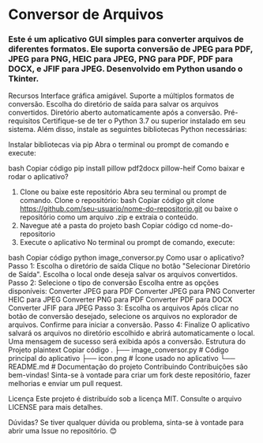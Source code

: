 # Conversor de Arquivos
### Este é um aplicativo GUI simples para converter arquivos de diferentes formatos. Ele suporta conversão de JPEG para PDF, JPEG para PNG, HEIC para JPEG, PNG para PDF, PDF para DOCX, e JFIF para JPEG. Desenvolvido em Python usando o Tkinter.

Recursos
Interface gráfica amigável.
Suporte a múltiplos formatos de conversão.
Escolha do diretório de saída para salvar os arquivos convertidos.
Diretório aberto automaticamente após a conversão.
Pré-requisitos
Certifique-se de ter o Python 3.7 ou superior instalado em seu sistema. Além disso, instale as seguintes bibliotecas Python necessárias:

Instalar bibliotecas via pip
Abra o terminal ou prompt de comando e execute:

bash
Copiar código
pip install pillow pdf2docx pillow-heif
Como baixar e rodar o aplicativo?
1. Clone ou baixe este repositório
Abra seu terminal ou prompt de comando.
Clone o repositório:
bash
Copiar código
git clone https://github.com/seu-usuario/nome-do-repositorio.git
ou baixe o repositório como um arquivo .zip e extraia o conteúdo.
2. Navegue até a pasta do projeto
bash
Copiar código
cd nome-do-repositorio
3. Execute o aplicativo
No terminal ou prompt de comando, execute:

bash
Copiar código
python image_conversor.py
Como usar o aplicativo?
Passo 1: Escolha o diretório de saída
Clique no botão "Selecionar Diretório de Saída".
Escolha o local onde deseja salvar os arquivos convertidos.
Passo 2: Selecione o tipo de conversão
Escolha entre as opções disponíveis:
Converter JPEG para PDF
Converter JPEG para PNG
Converter HEIC para JPEG
Converter PNG para PDF
Converter PDF para DOCX
Converter JFIF para JPEG
Passo 3: Escolha os arquivos
Após clicar no botão de conversão desejado, selecione os arquivos no explorador de arquivos.
Confirme para iniciar a conversão.
Passo 4: Finalize
O aplicativo salvará os arquivos no diretório escolhido e abrirá automaticamente o local.
Uma mensagem de sucesso será exibida após a conversão.
Estrutura do Projeto
plaintext
Copiar código
.
├── image_conversor.py       # Código principal do aplicativo
├── icon.png                 # Ícone usado no aplicativo
└── README.md                # Documentação do projeto
Contribuindo
Contribuições são bem-vindas! Sinta-se à vontade para criar um fork deste repositório, fazer melhorias e enviar um pull request.

Licença
Este projeto é distribuído sob a licença MIT. Consulte o arquivo LICENSE para mais detalhes.

Dúvidas?
Se tiver qualquer dúvida ou problema, sinta-se à vontade para abrir uma Issue no repositório. 😊
